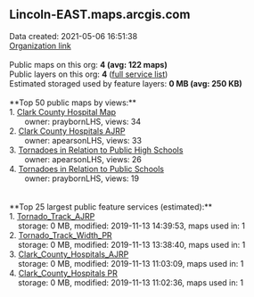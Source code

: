 <h2>Lincoln-EAST.maps.arcgis.com</h2> Data created: 2021-05-06 16:51:38 <br /><a target='new' href='https://Lincoln-EAST.maps.arcgis.com'>Organization link</a><br /><br />Public maps on this org: <b>4 (avg: 122 maps)</b><br />Public layers on this org: <b>4 </b>(<a target='new' href='https://services.arcgis.com/DExTUjmHtXjf2MYa/ArcGIS/rest/services'>full service list</a>)<br />Estimated storaged used by feature layers: <b>0 MB (avg: 250 KB)</b><br /><br />**Top 50 public maps by views:**<br />  1. <a target='new' href='https://www.arcgis.com/home/item.html?id=1f8aff2eda8c420ab72c1dda70bdc894'>Clark County Hospital Map</a> <br />  &nbsp;&nbsp;&nbsp;&nbsp; &nbsp;&nbsp;owner: praybornLHS, views: 34<br />  2. <a target='new' href='https://www.arcgis.com/home/item.html?id=4bc4c367cf004375bd57fe0f4d6bdee6'>Clark County Hospitals AJRP</a> <br />  &nbsp;&nbsp;&nbsp;&nbsp; &nbsp;&nbsp;owner: apearsonLHS, views: 33<br />  3. <a target='new' href='https://www.arcgis.com/home/item.html?id=a46a417c06e54f9285b1cb89caf0cd09'>Tornadoes in Relation to Public High Schools</a> <br />  &nbsp;&nbsp;&nbsp;&nbsp; &nbsp;&nbsp;owner: apearsonLHS, views: 26<br />  4. <a target='new' href='https://www.arcgis.com/home/item.html?id=b9d3749db71d401794fd6333321ff26d'>Tornadoes in Relation to Public Schools</a> <br />  &nbsp;&nbsp;&nbsp;&nbsp; &nbsp;&nbsp;owner: praybornLHS, views: 19<br /><br /><br />**Top 25 largest public feature services (estimated):**<br /> 1. <a target='new' href='https://www.arcgis.com/home/item.html?id=bb9fa090d70a4bedba52ff90f444c438'>Tornado_Track_AJRP</a><br /> &nbsp;&nbsp;&nbsp;&nbsp;storage: 0 MB, modified: 2019-11-13 14:39:53, maps used in: 1<br /> 2. <a target='new' href='https://www.arcgis.com/home/item.html?id=ed6729cca6504e6286a6ebc93c64c287'>Tornado_Track_Width_PR</a><br /> &nbsp;&nbsp;&nbsp;&nbsp;storage: 0 MB, modified: 2019-11-13 13:38:40, maps used in: 1<br /> 3. <a target='new' href='https://www.arcgis.com/home/item.html?id=02979ca9e06d4dffb9b2913879d8a514'>Clark_County_Hospitals_AJRP</a><br /> &nbsp;&nbsp;&nbsp;&nbsp;storage: 0 MB, modified: 2019-11-13 11:03:09, maps used in: 1<br /> 4. <a target='new' href='https://www.arcgis.com/home/item.html?id=651222b1d0a94c20ac03065041a20184'>Clark_County_Hospitals PR</a><br /> &nbsp;&nbsp;&nbsp;&nbsp;storage: 0 MB, modified: 2019-11-13 11:02:36, maps used in: 1<br />
